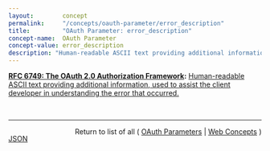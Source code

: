 ```yaml
---
layout:        concept
permalink:     "/concepts/oauth-parameter/error_description"
title:         "OAuth Parameter: error_description"
concept-name:  OAuth Parameter
concept-value: error_description
description: "Human-readable ASCII text providing additional information, used to assist the client developer in understanding the error that occurred."
---
```


**[RFC 6749: The OAuth 2.0 Authorization Framework](/specs/IETF/RFC/6749 "The OAuth 2.0 authorization framework enables a third-party application to obtain limited access to an HTTP service, either on behalf of a resource owner by orchestrating an approval interaction between the resource owner and the HTTP service, or by allowing the third-party application to obtain access on its own behalf. This specification replaces and obsoletes the OAuth 1.0 protocol described in RFC 5849."):** [Human-readable ASCII text providing additional information, used to assist the client developer in understanding the error that occurred.](http://tools.ietf.org/html/rfc6749#section-4.1.2.1 "Read documentation for OAuth Parameter &#34;error_description&#34;")

<br/>
<hr/>

<p style="float : left"><a href="./error_description.json" title="JSON representing this particular Web Concept value">JSON</a></p>
<p style="text-align: right">Return to list of all ( <a href="../oauth-parameter/">OAuth Parameters</a> | <a href="../">Web Concepts</a> )</p>
